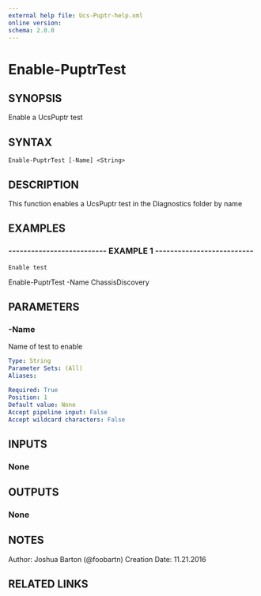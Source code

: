 ```yaml
---
external help file: Ucs-Puptr-help.xml
online version: 
schema: 2.0.0
---
```


# Enable-PuptrTest

## SYNOPSIS
Enable a UcsPuptr test

## SYNTAX

```
Enable-PuptrTest [-Name] <String>
```

## DESCRIPTION
This function enables a UcsPuptr test in the Diagnostics folder by name

## EXAMPLES

### -------------------------- EXAMPLE 1 --------------------------
```
Enable test
```

Enable-PuptrTest -Name ChassisDiscovery

## PARAMETERS

### -Name
Name of test to enable

```yaml
Type: String
Parameter Sets: (All)
Aliases: 

Required: True
Position: 1
Default value: None
Accept pipeline input: False
Accept wildcard characters: False
```

## INPUTS

### None

## OUTPUTS

### None

## NOTES
Author:         Joshua Barton (@foobartn)
Creation Date:  11.21.2016

## RELATED LINKS


